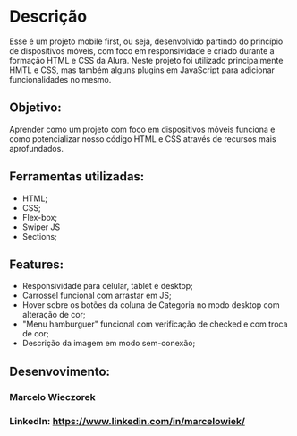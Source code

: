 # Descrição
Esse é um projeto mobile first, ou seja, desenvolvido partindo do princípio de dispositivos móveis, com foco em responsividade e criado durante a formação HTML e CSS da Alura. Neste projeto foi utilizado principalmente HMTL e CSS, mas também alguns plugins em JavaScript para adicionar funcionalidades no mesmo.


## Objetivo:
Aprender como um projeto com foco em dispositivos móveis funciona e como potencializar nosso código HTML e CSS através de recursos mais aprofundados.

## Ferramentas utilizadas:

* HTML;
* CSS;
* Flex-box;
* Swiper JS
* Sections;

## Features:

* Responsividade para celular, tablet e desktop;
* Carrossel funcional com arrastar em JS;
* Hover sobre os botões da coluna de Categoria no modo desktop com alteração de cor;
* "Menu hamburguer" funcional com verificação de checked e com troca de cor;
* Descrição da imagem em modo sem-conexão;


## Desenvovimento:

### Marcelo Wieczorek

### LinkedIn: https://www.linkedin.com/in/marcelowiek/
